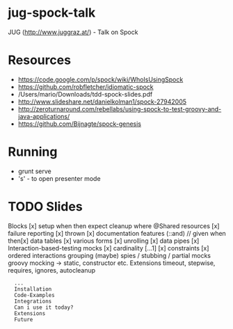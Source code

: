 # jug-spock-talk
JUG (http://www.juggraz.at/) - Talk on Spock

# Resources
- https://code.google.com/p/spock/wiki/WhoIsUsingSpock
- https://github.com/robfletcher/idiomatic-spock
- /Users/mario/Downloads/tdd-spock-slides.pdf
- http://www.slideshare.net/danielkolman1/spock-27942005
- http://zeroturnaround.com/rebellabs/using-spock-to-test-groovy-and-java-applications/
- https://github.com/Bijnagte/spock-genesis

# Running
- grunt serve
- 's' - to open presenter mode

# TODO Slides
 Blocks [x]
      setup
      when
      then
      expect
      cleanup
      where
 @Shared resources [x]
 failure reporting [x]
 thrown [x]
 documentation features (::and) // given when then[x]
 data tables [x]
      various forms [x]
      unrolling [x]
      data pipes [x]
 Interaction-based-testing
      mocks [x]
      cardinality [...1] [x]
      constraints [x]
      ordered interactions
      grouping (maybe)
      spies / stubbing / partial mocks
      groovy mocking -> static, constructor etc.
 Extensions
      timeout, stepwise, requires, ignores, autocleanup

      ...
      Installation
      Code-Examples
      Integrations
      Can i use it today?
      Extensions
      Future

